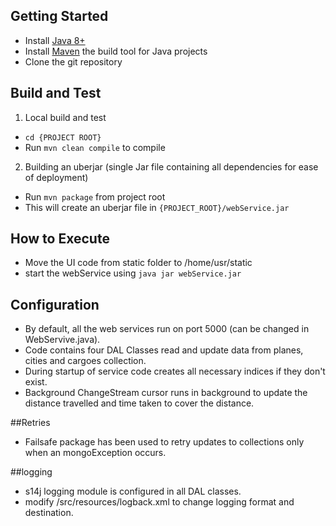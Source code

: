 ## Getting Started
- Install [Java 8+](https://www.oracle.com/technetwork/java/javase/downloads/index-jsp-138363.html)
- Install [Maven](https://www.scala-sbt.org/) the build tool for Java projects
- Clone the git repository

## Build and Test
1. Local build and test
- `cd {PROJECT ROOT}`
- Run `mvn clean compile` to compile 

2. Building an uberjar (single Jar file containing all dependencies for ease of deployment)
- Run `mvn package` from project root
- This will create an uberjar file in `{PROJECT_ROOT}/webService.jar`

## How to Execute
 
- Move the UI code from static folder to /home/usr/static
- start the webService using `java jar webService.jar  `

## Configuration
- By default, all the web services run on port 5000 (can be changed in WebServive.java).
- Code contains four DAL Classes read and update data from planes, cities and cargoes collection.
- During startup of service code creates all necessary indices if they don't exist.  
- Background ChangeStream cursor runs in background to update the distance travelled and time taken to cover the distance.


##Retries 
- Failsafe package has been used to retry updates to collections only when an mongoException occurs.

##logging 
- s14j logging module is configured in all DAL classes.
- modify /src/resources/logback.xml to change logging format and destination.






